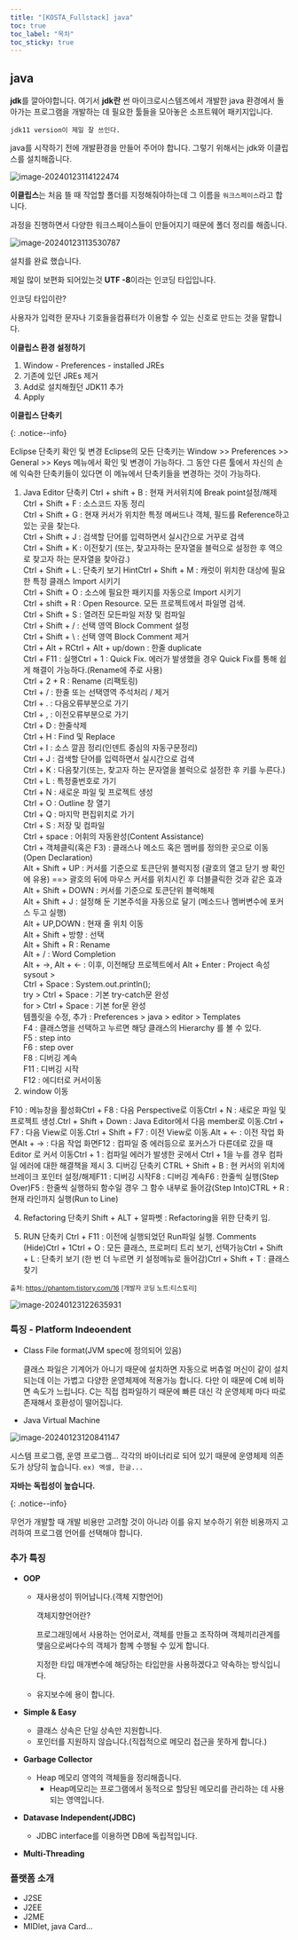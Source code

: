 ```yaml
---
title: "[KOSTA_Fullstack] java"
toc: true
toc_label: "목차"
toc_sticky: true
---
```


## java



<span class="hlm">**jdk**</span>를 깔아야합니다. 여기서 **jdk란** 썬 마이크로시스템즈에서 개발한 java 환경에서 돌아가는 프로그램을 개발하는 데 필요한 툴들을 모아놓은 소프트웨어 패키지입니다.

`jdk11 version이 제일 잘 쓰인다.`

java를 시작하기 전에 개발환경을 만들어 주어야 합니다. 그렇기 위해서는 jdk와 이클립스를 설치해줍니다.

![image-20240123114122474](/images/2024-01-23-첫날/image-20240123114122474.png)

**이클립스**는 처음 뜰 때 작업할 폴더를 지정해줘야하는데 그 이름을 `워크스페이스`라고 합니다.

과정을 진행하면서 다양한 워크스페이스들이 만들어지기 때문에 폴더 정리를 해줍니다.

![image-20240123113530787](/images/2024-01-23-첫날/image-20240123113530787.png)

설치를 완료 했습니다.

제일 많이 보편화 되어있는것 <span class ="hlm">**UTF -8**</span>이라는 인코딩 타입입니다.

인코딩 타입이란?

사용자가 입력한 문자나 기호들을컴퓨터가 이용할 수 있는 신호로 만드는 것을 말합니다.



**이클립스 환경 설정하기**

1. Window - Preferences - installed JREs 
2. 기존에 있던 JREs 제거
3. Add로 설치해줬던 JDK11 추가
4. Apply



**이클립스 단축키**

{: .notice--info}

Eclipse 단축키 확인 및 변경
Eclipse의 모든 단축키는 Window >> Preferences >> General >> Keys 메뉴에서 확인 및 변경이 가능하다. 그 동안 다른 툴에서 자신의 손에 익숙한 단축키들이 있다면 이 메뉴에서 단축키들을 변경하는 것이 가능하다.

1. Java Editor 단축키
Ctrl + shift + B : 현재 커서위치에 Break point설정/해제<br/>Ctrl + Shift + F : 소스코드 자동 정리<br/>Ctrl + Shift + G : 현재 커서가 위치한 특정 메써드나 객체, 필드를 Reference하고 있는 곳을 찾는다.<br/>Ctrl + Shift + J : 검색할 단어를 입력하면서 실시간으로 거꾸로 검색<br/>Ctrl + Shift + K : 이전찾기 (또는, 찾고자하는 문자열을 블럭으로 설정한 후 역으로 찾고자 하는 문자열을 찾아감.)<br/>Ctrl + Shift + L : 단축키 보기 HintCtrl + Shift + M : 캐럿이 위치한 대상에 필요한 특정 클래스 Import 시키기<br/>Ctrl + Shift + O : 소스에 필요한 패키지를 자동으로 Import 시키기<br/>Ctrl + shift + R : Open Resource. 모든 프로젝트에서 파일명 검색.<br/>Ctrl + Shift + S : 열려진 모든파일 저장 및 컴파일<br/>Ctrl + Shift + / : 선택 영역 Block Comment 설정<br/>Ctrl + Shift + \ : 선택 영역 Block Comment 제거<br/>Ctrl + Alt + RCtrl + Alt + up/down : 한줄 duplicate<br/>Ctrl + F11 : 실행Ctrl + 1 : Quick Fix. 에러가 발생했을 경우 Quick Fix를 통해 쉽게 해결이 가능하다.(Rename에 주로 사용)<br/>Ctrl + 2 + R : Rename (리팩토링)<br/>Ctrl + / : 한줄 또는 선택영역 주석처리 / 제거<br/>Ctrl + . : 다음오류부분으로 가기<br/>Ctrl + , : 이전오류부분으로 가기<br/>Ctrl + D : 한줄삭제<br/>Ctrl + H : Find 및 Replace<br/>Ctrl + I : 소스 깔끔 정리(인덴트 중심의 자동구문정리)<br/>Ctrl + J : 검색할 단어를 입력하면서 실시간으로 검색<br/>Ctrl + K : 다음찾기(또는, 찾고자 하는 문자열을 블럭으로 설정한 후 키를 누른다.)<br/>Ctrl + L : 특정줄번호로 가기<br/>Ctrl + N : 새로운 파일 및 프로젝트 생성<br/>Ctrl + O : Outline 창 열기<br/>Ctrl + Q : 마지막 편집위치로 가기<br/>Ctrl + S : 저장 및 컴파일<br/>Ctrl + space : 어휘의 자동완성(Content Assistance)<br/>Ctrl + 객체클릭(혹은 F3) : 클래스나 메소드 혹은 멤버를 정의한 곳으로 이동(Open Declaration)<br/>Alt + Shift + UP : 커서를 기준으로 토큰단위 블럭지정 (괄호의 열고 닫기 쌍 확인에 유용)  ==> 괄호의 뒤에 마우스 커서를 위치시킨 후 더블클릭한 것과 같은 효과<br/>Alt + Shift + DOWN : 커서를 기준으로 토큰단위 블럭해제<br/>Alt + Shift + J : 설정해 둔 기본주석을 자동으로 달기 (메소드나 멤버변수에 포커스 두고 실행)<br/>Alt + UP,DOWN : 현재 줄 위치 이동<br/>Alt + Shift + 방향 : 선택<br/>Alt + Shift + R : Rename<br/>Alt + / : Word Completion<br/>Alt + ->, Alt + <- : 이후, 이전해당 프로젝트에서 Alt + Enter : Project 속성sysout > <br/>Ctrl + Space : System.out.println();<br/>try > Ctrl + Space : 기본 try-catch문 완성<br/>for > Ctrl + Space : 기본 for문 완성<br/>템플릿을 수정, 추가 : Preferences > java > editor > Templates<br/>F4 : 클래스명을 선택하고 누르면 해당 클래스의 Hierarchy 를 볼 수 있다.<br/>F5 : step into<br/>F6 : step over<br/>F8 : 디버깅 계속<br/>F11 : 디버깅 시작<br/>F12 : 에디터로 커서이동
2. window 이동

F10 : 메뉴창을 활성화Ctrl + F8 : 다음 Perspective로 이동Ctrl + N : 새로운 파일 및 프로젝트 생성.Ctrl + Shift + Down : Java Editor에서 다음 member로 이동.Ctrl + F7 : 다음 View로 이동.Ctrl + Shift + F7 : 이전 View로 이동.Alt + <- : 이전 작업 화면Alt + -> : 다음 작업 화면F12 : 컴파일 중 에러등으로 포커스가 다른데로 갔을 때 Editor 로 커서 이동Ctrl + 1 : 컴파일 에러가 발생한 곳에서 Ctrl + 1을 누를 경우 컴파일 에러에 대한 해결책을 제시
3. 디버깅 단축키
CTRL + Shift + B : 현 커서의 위치에 브레이크 포인터 설정/해제F11 : 디버깅 시작F8 : 디버깅 계속F6 : 한줄씩 실행(Step Over)F5 : 한줄씩 실행하되 함수일 경우 그 함수 내부로 들어감(Step Into)CTRL + R : 현재 라인까지 실행(Run to Line)

4. Refactoring 단축키
Shift + ALT + 알파벳 : Refactoring을 위한 단축키 임.

5. RUN 단축키
Ctrl + F11 : 이전에 실행되었던 Run파일 실행.
Comments   (Hide)Ctrl + 1Ctrl + O : 모든 클래스, 프로퍼티 트리 보기, 선택가능Ctrl + Shift + L : 단축키 보기 (한 번 더 누르면 키 설정메뉴로 들어감)Ctrl + Shift + T : 클래스 찾기

<small>출처: https://phantom.tistory.com/16 [개발자 코딩 노트:티스토리]</small>

![image-20240123122635931](/../../images/2024-01-23-첫날/image-20240123122635931.png)

### 특징 - Platform Indeoendent

- Class File format(JVM spec에 정의되어 있음)

  클래스 파일은 기계어가 아니기 때문에 설치하면 자동으로 버츄얼 머신이 같이 설치되는데 이는 가볍고 다양한 운영체제에 적용가능 합니다. 다만 이 때문에 C에 비하면 속도가 느립니다. C는 직접 컴파일하기 때문에 빠른 대신 각 운영체제 마다 따로 존재해서 호환성이 떨어집니다.

- Java Virtual Machine

![image-20240123120841147](/../../images/2024-01-23-첫날/image-20240123120841147.png)

시스템 프로그램, 운영 프로그램... 각각의 바이너리로 되어 있기 때문에 운영체제 의존도가 상당히 높습니다.
`ex) 엑셀, 한글...`

<span class="hlm">**자바는 독립성이 높습니다.**</span>

{: .notice--info}

무언가 개발할 때 개발 비용만 고려할 것이 아니라 이를 유지 보수하기 위한 비용까지 고려하여 프로그램 언어를 선택해야 합니다.

### 추가 특징

- **OOP**

  - 재사용성이 뛰어납니다.(객체 지향언어)

    <span class="hlm">객체지향언어란?</span>

    프로그래밍에서 사용하는 언어로서, 객체를 만들고 조작하며 객체끼리관계를 맺음으로써다수의 객체가 함꼐 수행될 수 있게 합니다.

    지정한 타입 매개변수에 해당하는 타입만을 사용하겠다고 약속하는 방식입니다.

  - 유지보수에 용이 합니다.

- **Simple & Easy**

  - 클래스 상속은 단일 상속만 지원합니다.
  - 포인터를 지원하지 않습니다.(직접적으로 메모리 접근을 못하게 합니다.)

- **Garbage Collector**

  - Heap 메모리 영역의 객체들을 정리해줍니다.
    - Heap메모리는 프로그램에서 동적으로 할당된 메모리를 관리하는 데 사용되는 영역입니다. 

- **Datavase Independent(JDBC)**

  - JDBC interface를 이용하면 DB에 독립적입니다.

- **Multi-Threading**



### 플랫폼 소개

- J2SE
- J2EE
- J2ME
- MIDlet, java Card...

